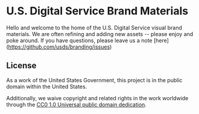# U.S. Digital Service Brand Materials

Hello and welcome to the home of the U.S. Digital Service visual brand materials. We are often refining and adding new assets -- please enjoy and poke around. If you have questions, please leave us a note [here] (https://github.com/usds/branding/issues)


## License

As a work of the United States Government, this project is in the public domain within the United States.

Additionally, we waive copyright and related rights in the work worldwide through the [CC0 1.0 Universal public domain dedication](https://creativecommons.org/publicdomain/zero/1.0/).

